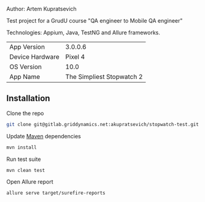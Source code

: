 Author: Artem Kupratsevich

Test project for a GrudU course "QA engineer to Mobile QA engineer"

Technologies: Appium, Java, TestNG and Allure frameworks.  

| |  |
|------------------|-------------------|
| App Version  | 3.0.0.6             |
| Device Hardware| Pixel 4 |
| OS Version   | 10.0           |
| App Name   | The Simpliest Stopwatch 2           |

## Installation

Clone the repo

```bash
git clone git@gitlab.griddynamics.net:akupratsevich/stopwatch-test.git
```

Update [Maven](https://maven.apache.org/download.cgi) dependencies

```bash
mvn install
```

Run test suite
```bash
mvn clean test
```

Open Allure report
```bash
allure serve target/surefire-reports
```
